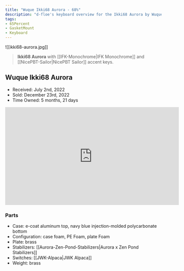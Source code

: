 ```yaml
---
title: "Wuque Ikki68 Aurora - 68%"
description: "d-floe's keyboard overview for the Ikki68 Aurora by Wuque Studio."
tags:
- 65Percent
- GasketMount
- Keyboard
---
```


![[ikki68-aurora.jpg]]

> **Ikki68 Aurora** with [[IFK-Monochrome|IFK Monochrome]] and [[NicePBT-Sailor|NicePBT Sailor]] accent keys.

## Wuque Ikki68 Aurora

- Received: July 2nd, 2022
- Sold: December 23rd, 2022
- Time Owned: 5 months, 21 days

<iframe width="560" height="315" src="https://www.youtube-nocookie.com/embed/GLyIgpOkJB8" title="YouTube video player" frameborder="0" allow="accelerometer; autoplay; clipboard-write; encrypted-media; gyroscope; picture-in-picture; web-share" allowfullscreen></iframe>

### Parts

- Case: e-coat aluminum top, navy blue injection-molded polycarbonate bottom
- Configuration: case foam, PE Foam, plate Foam
- Plate: brass
- Stabilizers: [[Aurora-Zen-Pond-Stabilizers|Aurora x Zen Pond Stabilizers]]
- Switches: [[JWK-Alpaca|JWK Alpaca]]
- Weight: brass
